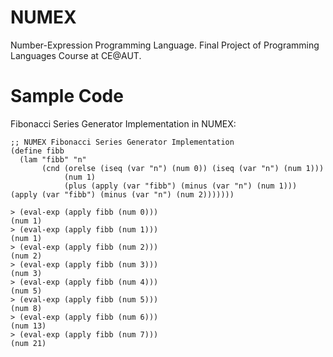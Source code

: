 # NUMEX
Number-Expression Programming Language. Final Project of Programming Languages Course at CE@AUT.

# Sample Code
Fibonacci Series Generator Implementation in NUMEX:
```racket
;; NUMEX Fibonacci Series Generator Implementation
(define fibb
  (lam "fibb" "n"
       (cnd (orelse (iseq (var "n") (num 0)) (iseq (var "n") (num 1)))
            (num 1)
            (plus (apply (var "fibb") (minus (var "n") (num 1))) (apply (var "fibb") (minus (var "n") (num 2)))))))
```
```console
> (eval-exp (apply fibb (num 0)))
(num 1)
> (eval-exp (apply fibb (num 1)))
(num 1)
> (eval-exp (apply fibb (num 2)))
(num 2)
> (eval-exp (apply fibb (num 3)))
(num 3)
> (eval-exp (apply fibb (num 4)))
(num 5)
> (eval-exp (apply fibb (num 5)))
(num 8)
> (eval-exp (apply fibb (num 6)))
(num 13)
> (eval-exp (apply fibb (num 7)))
(num 21)
```
